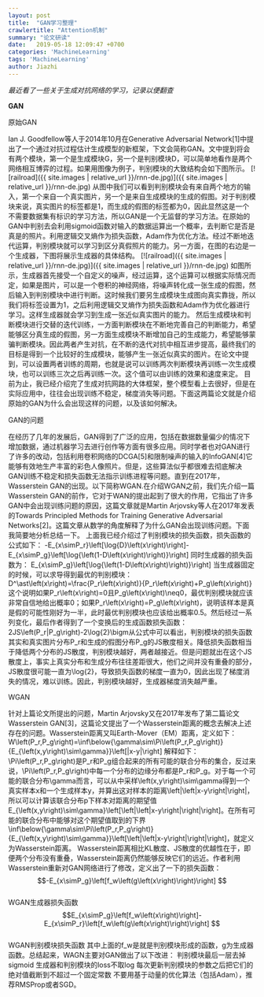 ```yaml
---
layout: post
title:  "GAN学习整理"
crawlertitle: "Attention机制"
summary: "论文研读"
date:   2019-05-18 12:09:47 +0700
categories: 'MachineLearning'
tags: 'MachineLearning'
author: Jiazhi
---
```

*最近看了一些关于生成对抗网络的学习，记录以便翻查*

**GAN**

原始GAN

Ian J. Goodfellow等人于2014年10月在Generative Adversarial Network[1]中提出了一个通过对抗过程估计生成模型的新框架，下文会简称GAN。文中提到将会有两个模块，第一个是生成模块G，另一个是判别模块D，可以简单地看作是两个网络相互博弈的过程。如果用图像为例子，判别模块的大致结构会如下图所示。
 [![railroad]({{ site.images | relative_url }}/rnn-de.jpg)]({{ site.images | relative_url }}/rnn-de.jpg)
从图中我们可以看到判别模块会有来自两个地方的输入，第一个来自一个真实图片，另一个是来自生成模块的生成的假图。对于判别模块来说，真实图片的标签都是1，而生成的假图的标签都为0，因此显然这是一个不需要数据集有标识的学习方法，所以GAN是一个无监督的学习方法。在原始的GAN中判别去会利用sigmoid函数对输入的数据运算出一个概率，去判断它是否是真是的照片。利用逻辑交叉熵作为损失函数，Adam作为优化方法。经过不断地迭代运算，判别模块就可以学习到区分真假照片的能力。另一方面，在图的右边是一个生成器，下图将展示生成器的具体结构。
 [![railroad]({{ site.images | relative_url }}/rnn-de.jpg)]({{ site.images | relative_url }}/rnn-de.jpg)
如图所示，生成器首先接受一个自定义的噪声，经过运算，这个运算可以根据实际情况而定，如果是图片，可以是一个卷积的神经网络，将噪声转化成一张生成的假图，然后输入到判别模块中进行判断。这时候我们要另生成模块生成图向真实靠拢，所以我们将标签设置为1，之后利用逻辑交叉熵作为损失函数和Adam作为优化器进行学习。这样生成器就会学习到生成一张近似真实图片的能力。
然后生成模块和判断模块进行交替的迭代训练，一方面判断模块在不断地完善自己的判断能力，希望能够区分真生成的假图，另一方面生成模块不断增加自己的生成能力，希望能够蒙骗判断模块。因此两者产生对抗，在不断的迭代对抗中相互进步提高，最终我们的目标是得到一个比较好的生成模块，能够产生一张近似真实的图片。在论文中提到，可以设置两者训练的周期，也就是说可以训练两次判断模块再训练一次生成模块，也可以训练三次之后再训练一次。这个值可以由训练的效果和速度来定。
目前为止，我已经介绍完了生成对抗网路的大体框架，整个模型看上去很好，但是在实际应用中，往往会出现训练不稳定，梯度消失等问题。下面这两篇论文就是介绍原始的GAN为什么会出现这样的问题，以及该如何解决。 

GAN的问题

在经历了几年的发展后，GAN得到了广泛的应用，包括在数据数量偏少的情况下增加数据，通过机器学习去进行创作等方面有很多应用。同时学者也对GAN进行了许多的改动，包括利用卷积网络的DCGA[5]和限制噪声的输入的InfoGAN[4]它能够有效地生产丰富的彩色人像照片。但是，这些算法似乎都很难去彻底解决GAN训练不稳定和损失函数无法指示训练进程等问题。直到在2017年，Wasserstein GAN的出现。以下简称WGAN.在介绍WGAN之前，我们先介绍一篇Wasserstein GAN的前作，它对于WAN的提出起到了很大的作用，它指出了许多GAN中会出现训练问题的原因，这篇文章就是Martin Arjovsky等人在2017年发表的Towards Principled Methods for Training Generative Adversarial Networks[2]。这篇文章从数学的角度解释了为什么GAN会出现训练问题。下面我简要地分析总结一下。
上面我已经介绍过了判别模块的损失函数，损失函数的公式如下：
-E_{x\simP_r}\left[\log{D}\left(x\right)\right]-E_{x\simP_g}\left[\log{\left(1-D\left(x\right)\right)}\right]
同时生成器的损失函数为：
E_{x\simP_g}\left[\log{\left(1-D\left(x\right)\right)}\right]
当生成器固定的时候，可以求导得到最优的判别模块：
D^\ast\left(x\right)=\frac{P_r\left(x\right)}{P_r\left(x\right)+P_g\left(x\right)}
这个说明如果P_r\left(x\right)=0且P_g\left(x\right)\neq0，最优判别模块就应该非常自信地给出概率0；如果P_r\left(x\right)=P_g\left(x\right)，说明该样本是真是假的可能性刚好为一半，此时最优判别模块也应该给出概率0.5。然后经过一系列变化，最后作者得到了一个变换后的生成函数损失函数：
2JS\left(P_r|P_g\right)-2\log{2}\bigm从公式中可以看出，判别模块的损失函数其实和真实图片分布P_r和生成的假图分布P_g的JS散度相关。降低损失函数相当于降低两个分布的JS散度，判别模块越好，两者越接近。但是问题就出在这个JS散度上，事实上真实分布和生成分布往往差距很大，他们之间并没有重叠的部分，JS散度很可能一直为\log{2}，导致损失函数的梯度一直为0，因此出现了梯度消失的情况，难以训练。因此，判别模块越好，生成器梯度消失越严重。 

WGAN

针对上篇论文所提出的问题，Martin Arjovsky又在2017年发布了第二篇论文Wasserstein GAN[3]，这篇论文提出了一个Wasserstein距离的概念去解决上述存在的问题。Wasserstein距离又叫Earth-Mover（EM）距离，定义如下：
W\left(P_r,P_g\right)=\inf\below{\gamma\sim\Pi\left(P_r,P_g\right)}{E_{\left(x,y\right)\sim\gamma}}\left[|x-y|\right]
解释如下：\Pi\left(P_r,P_g\right)是P_r和P_g组合起来的所有可能的联合分布的集合，反过来说，\Pi\left(P_r,P_g\right)中每一个分布的边缘分布都是P_r和P_g。对于每一个可能的联合分布\gamma而言，可以从中采样\left(x,y\right)\sim\gamma得到一个真实样本x和一个生成样本y，并算出这对样本的距离\left|\left|x-y\right|\right|，所以可以计算该联合分布p下样本对距离的期望值E_{\left(x,y\right)\sim\gamma}\left[\left|\left|x-y\right|\right|\right]。在所有可能的联合分布中能够对这个期望值取到的下界\inf\below{\gamma\sim\Pi\left(P_r,P_g\right)}{E_{\left(x,y\right)\sim\gamma}}\left[\left|\left|x-y\right|\right|\right]，就定义为Wasserstein距离。
Wasserstein距离相比KL散度、JS散度的优越性在于，即便两个分布没有重叠，Wasserstein距离仍然能够反映它们的远近。作者利用Wasserstein重新对GAN网络进行了修改，定义出了一下的损失函数：
$$-E_{x\simP_g}\left[f_w\left(g\left(x\right)\right)\right] $$               
WGAN生成器损失函数
$$E_{x\simP_g}\left[f_w\left(x\right)\right]-E_{x\simP_r}\left[f_w\left(g\left(x\right)\right)\right] $$    
WGAN判别模块损失函数
其中上面的f_w是就是判别模块形成的函数，g为生成器函数。总结起来，WAGN主要对GAN做出了以下改进：
	判别模块最后一层去掉sigmoid
	生成器和判别模块的loss不取log
	每次更新判别模块的参数之后把它们的绝对值截断到不超过一个固定常数
  不要用基于动量的优化算法（包括Adam），推荐RMSProp或者SGD。

